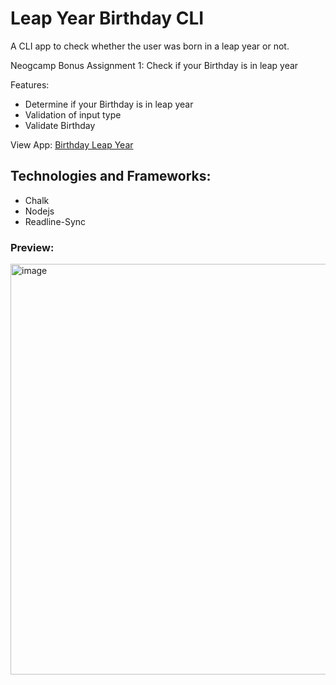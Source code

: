 # Leap Year Birthday CLI

A CLI app to check whether the user was born in a leap year or not.

Neogcamp Bonus Assignment 1: Check if your Birthday is in leap year

Features:
- Determine if your Birthday is in leap year
- Validation of input type
- Validate Birthday

View App: [Birthday Leap Year](https://replit.com/@KHR/LeapYearCLI#index.js)

## Technologies and Frameworks:
- Chalk
- Nodejs
- Readline-Sync

<h3>Preview: </h3>

<img width="657" alt="image" src="https://user-images.githubusercontent.com/49878564/144838013-7891704c-1ccf-4102-962b-05819af18912.png">

